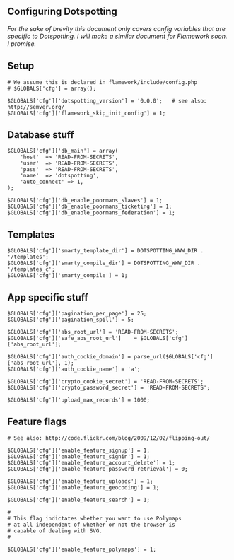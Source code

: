 Configuring Dotspotting
--

*For the sake of brevity this document only covers config variables that are specific to Dotspotting. I will make a similar document for Flamework soon. I promise.*

Setup
--

	# We assume this is declared in flamework/include/config.php
	# $GLOBALS['cfg'] = array();

	$GLOBALS['cfg']['dotspotting_version'] = '0.0.0';	# see also: http://semver.org/
	$GLOBALS['cfg']['flamework_skip_init_config'] = 1;

Database stuff
--

	$GLOBALS['cfg']['db_main'] = array(
		'host'	=> 'READ-FROM-SECRETS',
		'user'	=> 'READ-FROM-SECRETS',
		'pass'	=> 'READ-FROM-SECRETS',
		'name'	=> 'dotspotting',
		'auto_connect' => 1,
	);

	$GLOBALS['cfg']['db_enable_poormans_slaves'] = 1;
	$GLOBALS['cfg']['db_enable_poormans_ticketing'] = 1;
	$GLOBALS['cfg']['db_enable_poormans_federation'] = 1;

Templates
--

	$GLOBALS['cfg']['smarty_template_dir'] = DOTSPOTTING_WWW_DIR . '/templates';
	$GLOBALS['cfg']['smarty_compile_dir'] = DOTSPOTTING_WWW_DIR . '/templates_c';
	$GLOBALS['cfg']['smarty_compile'] = 1;

App specific stuff
--

	$GLOBALS['cfg']['pagination_per_page'] = 25;
	$GLOBALS['cfg']['pagination_spill'] = 5;

	$GLOBALS['cfg']['abs_root_url']	= 'READ-FROM-SECRETS';
	$GLOBALS['cfg']['safe_abs_root_url']	= $GLOBALS['cfg']['abs_root_url'];

	$GLOBALS['cfg']['auth_cookie_domain'] = parse_url($GLOBALS['cfg']['abs_root_url'], 1);
	$GLOBALS['cfg']['auth_cookie_name'] = 'a';

	$GLOBALS['cfg']['crypto_cookie_secret'] = 'READ-FROM-SECRETS';
	$GLOBALS['cfg']['crypto_password_secret'] = 'READ-FROM-SECRETS';

	$GLOBALS['cfg']['upload_max_records'] = 1000;

Feature flags
--

	# See also: http://code.flickr.com/blog/2009/12/02/flipping-out/

	$GLOBALS['cfg']['enable_feature_signup'] = 1;
	$GLOBALS['cfg']['enable_feature_signin'] = 1;
	$GLOBALS['cfg']['enable_feature_account_delete'] = 1;
	$GLOBALS['cfg']['enable_feature_password_retrieval'] = 0;

	$GLOBALS['cfg']['enable_feature_uploads'] = 1;
	$GLOBALS['cfg']['enable_feature_geocoding'] = 1;

	$GLOBALS['cfg']['enable_feature_search'] = 1;

	#
	# This flag indictates whether you want to use Polymaps
	# at all independent of whether or not the browser is
	# capable of dealing with SVG.
	#

	$GLOBALS['cfg']['enable_feature_polymaps'] = 1;

